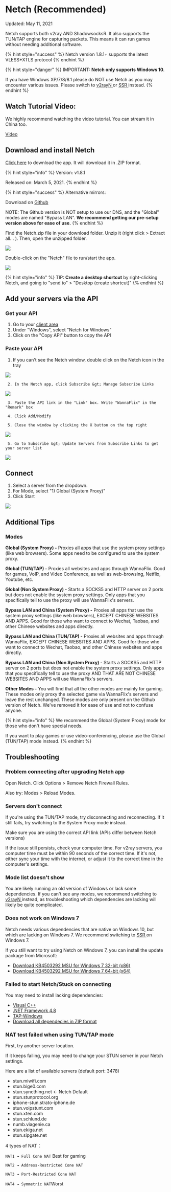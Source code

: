 # Netch \(Recommended\)

Updated: May 11, 2021

Netch supports both v2ray AND ShadowsocksR. It also supports the TUN/TAP engine for capturing packets. This means it can run games without needing additional software.

{% hint style="success" %}
Netch version 1.8.1+ supports the latest VLESS+XTLS protocol
{% endhint %}

{% hint style="danger" %}
IMPORTANT: **Netch only supports Windows 10**. 

If you have Windows XP/7/8/8.1 please do NOT use Netch as you may encounter various issues. Please switch to [v2rayN ](v2rayn-recommended.md)or [SSR ](../shadowsocks/ssr.md)instead.
{% endhint %}

## Watch Tutorial Video:

We highly recommend watching the video tutorial. You can stream it in China too.

[Video](https://watch.videodelivery.net/ba79ea793a3aa730b2eac46ab94f8c1b)

## Download and install Netch

[Click here](https://wannaflix.net/dl.php?type=d&id=24) to download the app. It will download it in .ZIP format.

{% hint style="info" %}
Version: v1.8.1

Released on: March 5, 2021.
{% endhint %}

{% hint style="success" %}
Alternative mirrors:

Download on [Github](https://github.com/netchx/Netch/releases) 

NOTE: The Github version is NOT setup to use our DNS, and the "Global" modes are named "Bypass LAN". **We recommend getting our pre-setup version above for ease of use.**
{% endhint %}

Find the Netch.zip file in your download folder. Unzip it \(right click &gt; Extract all... \). Then, open the unzipped folder. 

![](../../.gitbook/assets/netch-extract.png)

Double-click on the "Netch" file to run/start the app.

![](../../.gitbook/assets/netch.png)

{% hint style="info" %}
TIP: **Create a desktop shortcut** by right-clicking Netch, and going to "send to" &gt; "Desktop \(create shortcut\)"
{% endhint %}

## Add your servers via the API

### Get your API

1. Go to your [client area](https://wannaflix.com/clientarea.php) 
2. Under "Windows", select "Netch for Windows"
3. Click on the "Copy API" button to copy the API

### Paste your API

1. If you can't see the Netch window, double click on the Netch icon in the tray

![](../../.gitbook/assets/netch-icon.png)

     2. In the Netch app, click Subscribe &gt; Manage Subscribe Links

![](../../.gitbook/assets/add-api-1.png)

     3. Paste the API link in the "Link" box. Write "WannaFlix" in the "Remark" box

     4. Click Add/Modify 

     5. Close the window by clicking the X button on the top right

![](../../.gitbook/assets/netch-add.png)

     5. Go to Subscribe &gt; Update Servers from Subscribe Links to get your server list

![](../../.gitbook/assets/netch-api-2.png)

## Connect

1. Select a server from the dropdown.
2. For Mode, select "1\) Global \(System Proxy\)"
3. Click Start

![](../../.gitbook/assets/netch-systemproxy.png)

## Additional Tips

### Modes

**Global \(System Proxy\) -** Proxies all apps that use the system proxy settings \(like web browsers\). Some apps need to be configured to use the system proxy.

**Global \(TUN/TAP\) -** Proxies all websites and apps through WannaFlix. Good for games, VoIP, and Video Conference, as well as web-browsing, Netflix, Youtube, etc.

**Global \(Non System Proxy\) -** Starts a SOCKS5 and HTTP server on 2 ports but does not enable the system proxy settings. Only apps that you specifically tell to use the proxy will use WannaFlix's servers.

**Bypass LAN and China \(System Proxy\) -** Proxies all apps that use the system proxy settings \(like web browsers\), EXCEPT CHINESE WEBSITES AND APPS. Good for those who want to connect to Wechat, Taobao, and other Chinese websites and apps directly.

**Bypass LAN and China \(TUN/TAP\) -** Proxies all websites and apps through WannaFlix, EXCEPT CHINESE WEBSITES AND APPS. Good for those who want to connect to Wechat, Taobao, and other Chinese websites and apps directly.

**Bypass LAN and China \(Non System Proxy\) -** Starts a SOCKS5 and HTTP server on 2 ports but does not enable the system proxy settings. Only apps that you specifically tell to use the proxy AND THAT ARE NOT CHINESE WEBSITES AND APPS will use WannaFlix's servers.

**Other Modes -** You will find that all the other modes are mainly for gaming. These modes only proxy the selected game via WannaFlix's servers and leave the rest unchanged. These modes are only present on the Github version of Netch. We've removed it for ease of use and not to confuse anyone.

{% hint style="info" %}
We recommend the Global \(System Proxy\) mode for those who don't have special needs.

If you want to play games or use video-conferencing, please use the Global \(TUN/TAP\) mode instead.
{% endhint %}

## Troubleshooting

### Problem connecting after upgrading Netch app

Open Netch. Click Options &gt; Remove Netch Firewall Rules.

Also try: Modes &gt; Reload Modes.

### Servers don't connect

If you're using the TUN/TAP mode, try disconnecting and reconnecting. If it still fails, try switching to the System Proxy mode instead.

Make sure you are using the correct API link \(APIs differ between Netch versions\)

If the issue still persists, check your computer time. For v2ray servers, you computer time must be within 90 seconds of the correct time. If it's not, either sync your time with the internet, or adjust it to the correct time in the computer's settings.

### Mode list doesn't show

You are likely running an old version of Windows or lack some dependencies. If you can't see any modes, we recommend switching to [v2rayN ](v2rayn-recommended.md)instead, as troubleshooting which dependencies are lacking will likely be quite complicated.

### Does not work on Windows 7

Netch needs various dependencies that are native on Windows 10, but which are lacking on Windows 7. We recommend switching to [SSR ](../shadowsocks/ssr.md)on Windows 7.

If you still want to try using Netch on Windows 7, you can install the update package from Microsoft:

* [Download KB4503292 MSU for Windows 7 32-bit \(x86\)](http://download.windowsupdate.com/d/msdownload/update/software/secu/2019/06/windows6.1-kb4503292-x86_932f3cccb6343fa2339648b391b80d28f8134870.msu)
* [Download KB4503292 MSU for Windows 7 64-bit \(x64\)](http://download.windowsupdate.com/d/msdownload/update/software/secu/2019/06/windows6.1-kb4503292-x64_a35bb4ea16d1d529fde9abfe8a0c16e9061f74cd.msu)

### Failed to start Netch/Stuck on connecting

You may need to install lacking dependencies:

* [Visual C++ ](https://support.microsoft.com/en-us/help/2977003/the-latest-supported-visual-c-downloads)
* [.NET Framework 4.8](https://dotnet.microsoft.com/download/dotnet-framework/thank-you/net48-offline-installer)
* [TAP-Windows](https://build.openvpn.net/downloads/releases/tap-windows-9.21.2.exe)
* [Download all dependecies in ZIP format](https://mega.nz/file/9OQ1EazJ#0pjJ3xt57AVLr29vYEEv15GSACtXVQOGlEOPpi_2Ico)

### NAT test failed when using TUN/TAP mode

First, try another server location.

If it keeps failing, you may need to change your STUN server in your Netch settings. 

Here are a list of available servers \(default port: 3478\)

* stun.miwifi.com
* stun.bige0.com
* stun.syncthing.net &lt;- Netch Default
* stun.stunprotocol.org
* iphone-stun.strato-iphone.de
* stun.voipstunt.com
* stun.xten.com
* stun.schlund.de
* numb.viagenie.ca
* stun.ekiga.net
* stun.sipgate.net

4 types of NAT：

`NAT1 → Full Cone NAT` Best for gaming

`NAT2 → Address-Restricted Cone NAT`

`NAT3 → Port-Restricted Cone NAT`

`NAT4 → Symmetric NAT`Worst

